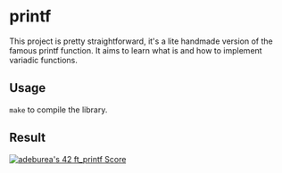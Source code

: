 # printf

This project is pretty straightforward, it's a lite handmade version of the famous printf function. It aims to learn what is and how to implement variadic functions.

## Usage

```make``` to compile the library.

## Result

[![adeburea's 42 ft_printf Score](https://badge42.vercel.app/api/v2/cl3ygf7am006909mh302q796e/project/2040738)](https://github.com/JaeSeoKim/badge42)
